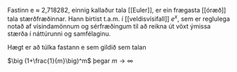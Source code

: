 Fastinn e ≈ 2,718282, einnig kallaður tala [[Euler]], er ein frægasta [[óræð]] tala stærðfræðinnar. Hann birtist t.a.m. í [[veldisvísifall]] $e^x$, sem er reglulega notað af vísindamönnum og sérfræðingum til að reikna út vöxt ýmissa stærða í náttúrunni og samfélaginu.

Hægt er að túlka fastann e sem gildið sem talan 

$\big (1+\frac{1}{m}\big)^m$ þegar $m\rightarrow\infty$